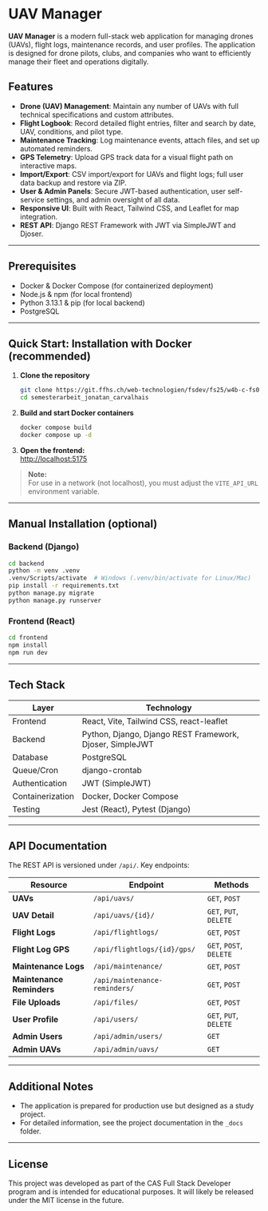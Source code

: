 # UAV Manager

**UAV Manager** is a modern full-stack web application for managing drones (UAVs), flight logs, maintenance records, and user profiles. The application is designed for drone pilots, clubs, and companies who want to efficiently manage their fleet and operations digitally.

## Features

- **Drone (UAV) Management**: Maintain any number of UAVs with full technical specifications and custom attributes.
- **Flight Logbook**: Record detailed flight entries, filter and search by date, UAV, conditions, and pilot type.
- **Maintenance Tracking**: Log maintenance events, attach files, and set up automated reminders.
- **GPS Telemetry**: Upload GPS track data for a visual flight path on interactive maps.
- **Import/Export**: CSV import/export for UAVs and flight logs; full user data backup and restore via ZIP.
- **User & Admin Panels**: Secure JWT-based authentication, user self-service settings, and admin oversight of all data.
- **Responsive UI**: Built with React, Tailwind CSS, and Leaflet for map integration.
- **REST API**: Django REST Framework with JWT via SimpleJWT and Djoser.

---

## Prerequisites

- Docker & Docker Compose (for containerized deployment)
- Node.js & npm (for local frontend)
- Python 3.13.1 & pip (for local backend)
- PostgreSQL

---

## Quick Start: Installation with Docker (recommended)

1. **Clone the repository**

   ```bash
   git clone https://git.ffhs.ch/web-technologien/fsdev/fs25/w4b-c-fs001.fsdev.zh-sa-1/main-projects/semesterarbeit_jonatan_carvalhais.git
   cd semesterarbeit_jonatan_carvalhais
   ```

2. **Build and start Docker containers**

   ```bash
   docker compose build
   docker compose up -d
   ```

3. **Open the frontend:**  
   [http://localhost:5175](http://localhost:5175)

> **Note:**  
> For use in a network (not localhost), you must adjust the `VITE_API_URL` environment variable.

---

## Manual Installation (optional)

### Backend (Django)

```bash
cd backend
python -m venv .venv
.venv/Scripts/activate  # Windows (.venv/bin/activate for Linux/Mac)
pip install -r requirements.txt
python manage.py migrate
python manage.py runserver
```

### Frontend (React)

```bash
cd frontend
npm install
npm run dev
```

---

## Tech Stack

| Layer            | Technology                                               |
| ---------------- | -------------------------------------------------------- |
| Frontend         | React, Vite, Tailwind CSS, react-leaflet                 |
| Backend          | Python, Django, Django REST Framework, Djoser, SimpleJWT |
| Database         | PostgreSQL                                               |
| Queue/Cron       | django-crontab                                           |
| Authentication   | JWT (SimpleJWT)                                          |
| Containerization | Docker, Docker Compose                                   |
| Testing          | Jest (React), Pytest (Django)                            |

---

## API Documentation

The REST API is versioned under `/api/`. Key endpoints:

| Resource                  | Endpoint                      | Methods                 |
| ------------------------- | ----------------------------- | ----------------------- |
| **UAVs**                  | `/api/uavs/`                  | `GET`, `POST`           |
| **UAV Detail**            | `/api/uavs/{id}/`             | `GET`, `PUT`, `DELETE`  |
| **Flight Logs**           | `/api/flightlogs/`            | `GET`, `POST`           |
| **Flight Log GPS**        | `/api/flightlogs/{id}/gps/`   | `GET`, `POST`, `DELETE` |
| **Maintenance Logs**      | `/api/maintenance/`           | `GET`, `POST`           |
| **Maintenance Reminders** | `/api/maintenance-reminders/` | `GET`, `POST`           |
| **File Uploads**          | `/api/files/`                 | `GET`, `POST`           |
| **User Profile**          | `/api/users/`                 | `GET`, `PUT`, `DELETE`  |
| **Admin Users**           | `/api/admin/users/`           | `GET`                   |
| **Admin UAVs**            | `/api/admin/uavs/`            | `GET`                   |

---

## Additional Notes

- The application is prepared for production use but designed as a study project.
- For detailed information, see the project documentation in the `_docs` folder.

---

## License

This project was developed as part of the CAS Full Stack Developer program and is intended for educational purposes. It will likely be released under the MIT license in the future.
